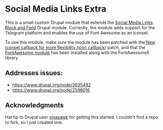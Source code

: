 # Social Media Links Extra

This is a small custom Drupal module that extends the [Social Media Links Block and Field](https://www.drupal.org/project/social_media_links) Drupal module. Currently, the module adds support for the Telegram platform and enables the use of Font Awesome as an iconset.

To use this module, make sure the module has been patched with the [New iconset callback for more flexibility (icon callback)](https://www.drupal.org/project/social_media_links/issues/2728393) patch, and that the [FontAwesome module](https://www.drupal.org/project/fontawesome) has been installed along with the FontAwesome5 library.

## Addresses issues:

* https://www.drupal.org/node/2635492
* https://www.drupal.org/node/2598016

## Acknowledgments

Hat tip to Drupal user [sinasalek](https://www.drupal.org/u/sinasalek) for getting this started. I couldn't find a repo to fork, so I just created one.
